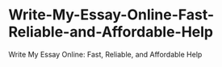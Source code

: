 # Write-My-Essay-Online-Fast-Reliable-and-Affordable-Help
Write My Essay Online: Fast, Reliable, and Affordable Help
